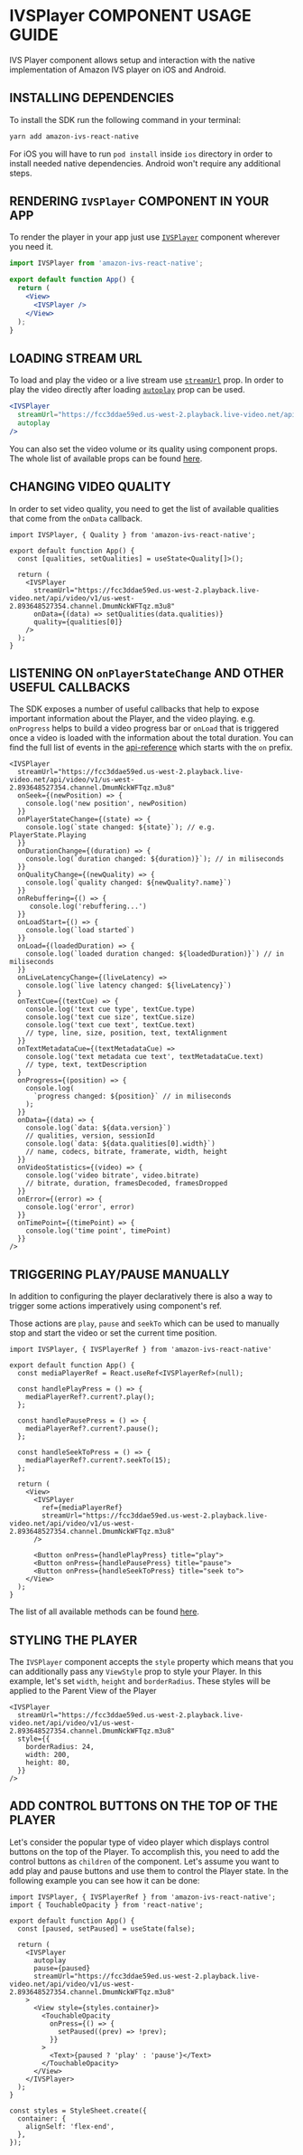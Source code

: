 # IVSPlayer COMPONENT USAGE GUIDE

IVS Player component allows setup and interaction with the native implementation of Amazon IVS player on iOS and Android.

## INSTALLING DEPENDENCIES

To install the SDK run the following command in your terminal:

```sh
yarn add amazon-ivs-react-native
```

For iOS you will have to run `pod install` inside `ios` directory in order to install needed native dependencies. Android won't require any additional steps.

## RENDERING `IVSPlayer` COMPONENT IN YOUR APP

To render the player in your app just use [`IVSPlayer`](./ivs-player-reference.md) component wherever you need it.

```jsx
import IVSPlayer from 'amazon-ivs-react-native';

export default function App() {
  return (
    <View>
      <IVSPlayer />
    </View>
  );
}
```

## LOADING STREAM URL

To load and play the video or a live stream use [`streamUrl`](./ivs-player-reference.md#streamurl-optional) prop.
In order to play the video directly after loading [`autoplay`](./ivs-player-reference.md#autoplay-optional) prop can be used.

```jsx
<IVSPlayer
  streamUrl="https://fcc3ddae59ed.us-west-2.playback.live-video.net/api/video/v1/us-west-2.893648527354.channel.DmumNckWFTqz.m3u8"
  autoplay
/>
```

You can also set the video volume or its quality using component props. The whole list of available props can be found [here](ivs-player-reference.md#props).

## CHANGING VIDEO QUALITY

In order to set video quality, you need to get the list of available qualities that come from the `onData` callback.

```tsx
import IVSPlayer, { Quality } from 'amazon-ivs-react-native';

export default function App() {
  const [qualities, setQualities] = useState<Quality[]>();

  return (
    <IVSPlayer
      streamUrl="https://fcc3ddae59ed.us-west-2.playback.live-video.net/api/video/v1/us-west-2.893648527354.channel.DmumNckWFTqz.m3u8"
      onData={(data) => setQualities(data.qualities)}
      quality={qualities[0]}
    />
  );
}
```

## LISTENING ON `onPlayerStateChange` AND OTHER USEFUL CALLBACKS

The SDK exposes a number of useful callbacks that help to expose important information about the Player, and the video playing.
e.g. `onProgress` helps to build a video progress bar or `onLoad` that is triggered once a video is loaded with the information about the total duration.
You can find the full list of events in the [api-reference](./ivs-player-reference.md#props) which starts with the `on` prefix.

```tsx
<IVSPlayer
  streamUrl="https://fcc3ddae59ed.us-west-2.playback.live-video.net/api/video/v1/us-west-2.893648527354.channel.DmumNckWFTqz.m3u8"
  onSeek={(newPosition) => {
    console.log('new position', newPosition)
  }}
  onPlayerStateChange={(state) => {
    console.log(`state changed: ${state}`); // e.g. PlayerState.Playing
  }}
  onDurationChange={(duration) => {
    console.log(`duration changed: ${duration)}`); // in miliseconds
  }}
  onQualityChange={(newQuality) => {
    console.log(`quality changed: ${newQuality?.name}`)
  }}
  onRebuffering={() => {
     console.log('rebuffering...')
  }}
  onLoadStart={() => {
    console.log(`load started`)
  }}
  onLoad={(loadedDuration) => {
    console.log(`loaded duration changed: ${loadedDuration)}`) // in miliseconds
  }}
  onLiveLatencyChange={(liveLatency) =>
    console.log(`live latency changed: ${liveLatency}`)
  }
  onTextCue={(textCue) => {
    console.log('text cue type', textCue.type)
    console.log('text cue size', textCue.size)
    console.log('text cue text', textCue.text)
    // type, line, size, position, text, textAlignment
  }}
  onTextMetadataCue={(textMetadataCue) =>
    console.log('text metadata cue text', textMetadataCue.text)
    // type, text, textDescription
  }
  onProgress={(position) => {
    console.log(
      `progress changed: ${position}` // in miliseconds
    );
  }}
  onData={(data) => {
    console.log(`data: ${data.version}`)
    // qualities, version, sessionId
    console.log(`data: ${data.qualities[0].width}`)
    // name, codecs, bitrate, framerate, width, height
  }}
  onVideoStatistics={(video) => {
    console.log('video bitrate', video.bitrate)
    // bitrate, duration, framesDecoded, framesDropped
  }}
  onError={(error) => {
    console.log('error', error)
  }}
  onTimePoint={(timePoint) => {
    console.log('time point', timePoint)
  }}
/>
```

## TRIGGERING PLAY/PAUSE MANUALLY

In addition to configuring the player declaratively there is also a way to trigger some actions imperatively using component's ref.

Those actions are `play`, `pause` and `seekTo` which can be used to manually stop and start the video or set the current time position.

```tsx
import IVSPlayer, { IVSPlayerRef } from 'amazon-ivs-react-native'

export default function App() {
  const mediaPlayerRef = React.useRef<IVSPlayerRef>(null);

  const handlePlayPress = () => {
    mediaPlayerRef?.current?.play();
  };

  const handlePausePress = () => {
    mediaPlayerRef?.current?.pause();
  };

  const handleSeekToPress = () => {
    mediaPlayerRef?.current?.seekTo(15);
  };

  return (
    <View>
      <IVSPlayer
        ref={mediaPlayerRef}
        streamUrl="https://fcc3ddae59ed.us-west-2.playback.live-video.net/api/video/v1/us-west-2.893648527354.channel.DmumNckWFTqz.m3u8"
      />

      <Button onPress={handlePlayPress} title="play">
      <Button onPress={handlePausePress} title="pause">
      <Button onPress={handleSeekToPress} title="seek to">
    </View>
  );
}
```

The list of all available methods can be found [here](./ivs-player-reference.md#ref-methods).

## STYLING THE PLAYER

The `IVSPlayer` component accepts the `style` property which means that you can additionally pass any `ViewStyle` prop to style your Player.
In this example, let's set `width`, `height` and `borderRadius`.
These styles will be applied to the Parent View of the Player

```tsx
<IVSPlayer
  streamUrl="https://fcc3ddae59ed.us-west-2.playback.live-video.net/api/video/v1/us-west-2.893648527354.channel.DmumNckWFTqz.m3u8"
  style={{
    borderRadius: 24,
    width: 200,
    height: 80,
  }}
/>
```

## ADD CONTROL BUTTONS ON THE TOP OF THE PLAYER

Let's consider the popular type of video player which displays control buttons on the top of the Player.
To accomplish this, you need to add the control buttons as `children` of the component.
Let's assume you want to add play and pause buttons and use them to control the Player state.
In the following example you can see how it can be done:

```tsx
import IVSPlayer, { IVSPlayerRef } from 'amazon-ivs-react-native';
import { TouchableOpacity } from 'react-native';

export default function App() {
  const [paused, setPaused] = useState(false);

  return (
    <IVSPlayer
      autoplay
      pause={paused}
      streamUrl="https://fcc3ddae59ed.us-west-2.playback.live-video.net/api/video/v1/us-west-2.893648527354.channel.DmumNckWFTqz.m3u8"
    >
      <View style={styles.container}>
        <TouchableOpacity
          onPress={() => {
            setPaused((prev) => !prev);
          }}
        >
          <Text>{paused ? 'play' : 'pause'}</Text>
        </TouchableOpacity>
      </View>
    </IVSPlayer>
  );
}

const styles = StyleSheet.create({
  container: {
    alignSelf: 'flex-end',
  },
});
```
